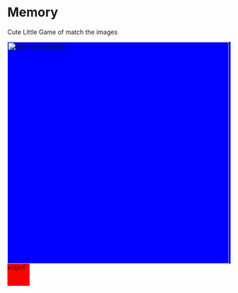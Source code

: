<style>
img {
  width: 500px;
  align-self: center;
}

.redbox {
  height: 50px;
  width: 50px;
  background-color: red;
}

div {
  background-color: blue;
}
</style>

# Memory

Cute Little Game of match the images

<div>
    <a href="https://memory-game-1.herokuapp.com/index.html">
        <img src="header.gif" align="center" alt="Memory-perview"/>
    </a>
</div>

<div class="redbox">eidjief</div>
